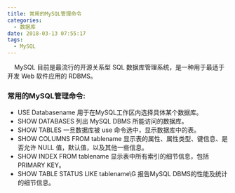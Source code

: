 ```yaml
---
title: 常用的MySQL管理命令
categories:
  - 数据库
date: 2018-03-13 07:55:17
tags:
  - MySQL
---
```


    MySQL 目前是最流行的开源关系型 SQL 数据库管理系统，是一种用于最适于开发 Web 软件应用的 RDBMS。

### 常用的MySQL管理命令:

*   USE Databasename 用于在MySQL工作区内选择具体某个数据库。
*   SHOW DATABASES 列出 MySQL DBMS 所能访问的数据库。
*   SHOW TABLES 一旦数据库被 use 命令选中，显示数据库中的表。
*   SHOW COLUMNS FROM tablename 显示表的属性、属性类型、键信息、是否允许 NULL 值，默认值，以及其他一些信息。
*   SHOW INDEX FROM tablename 显示表中所有索引的细节信息，包括PRIMARY KEY。
*   SHOW TABLE STATUS LIKE tablename\\G 报告MySQL DBMS的性能及统计的细节信息。